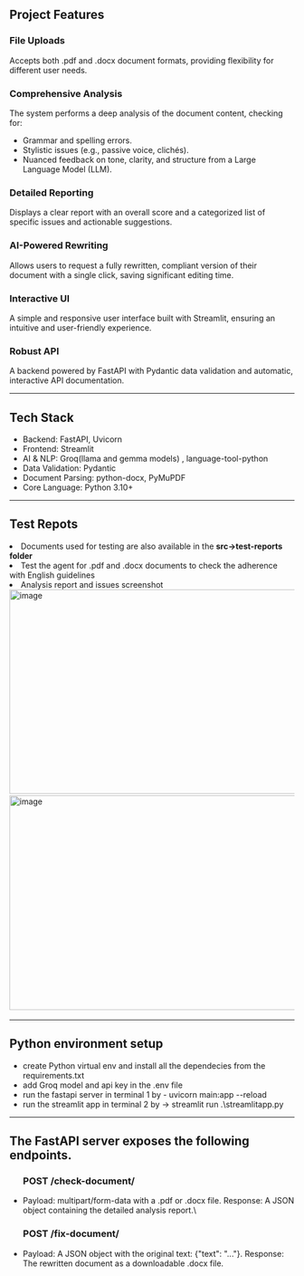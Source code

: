 <h2>Project Features</h2>
<h3>File Uploads</h3>
  <p>Accepts both .pdf and .docx document formats, providing flexibility for different user needs.</p>
<h3>Comprehensive Analysis</h3>
  <p>The system performs a deep analysis of the document content, checking for:</p>
  <ul>
      <li>Grammar and spelling errors.</li>
      <li>Stylistic issues (e.g., passive voice, clichés).</li>
      <li>Nuanced feedback on tone, clarity, and structure from a Large Language Model (LLM).</li>
  </ul>
<h3>Detailed Reporting</h3>
  <p>Displays a clear report with an overall score and a categorized list of specific issues and actionable suggestions.</p>
<h3>AI-Powered Rewriting</h3>
  <p>Allows users to request a fully rewritten, compliant version of their document with a single click, saving significant editing time.</p>
<h3>Interactive UI</h3>
  <p>A simple and responsive user interface built with Streamlit, ensuring an intuitive and user-friendly experience.</p>
<h3>Robust API</h3>
  <p>A backend powered by FastAPI with Pydantic data validation and automatic, interactive API documentation.</p>
<hr>
<h2>Tech Stack</h2>
  <ul>
    <li>Backend: FastAPI, Uvicorn</li>
    <li>Frontend: Streamlit</li>
    <li>AI & NLP: Groq(llama and gemma models) , language-tool-python</li>
    <li>Data Validation: Pydantic</li>
    <li>Document Parsing: python-docx, PyMuPDF</li>
    <li>Core Language: Python 3.10+</li>
</ul>
<hr>
<h2>Test Repots</h2>
  <li>Documents used for testing are also available in the <b>src->test-reports folder</b></li>
  <li>Test the agent for .pdf and .docx documents to check the adherence with English guidelines</li>
  <li>Analysis report and issues screenshot
    <img width="940" height="361" alt="image" src="https://github.com/user-attachments/assets/8907ccd8-865b-453f-9518-f59632b63d74" />
    <img width="940" height="379" alt="image" src="https://github.com/user-attachments/assets/7167a84c-00bc-480f-b821-a4c62d74ff78" />
  </li>
<hr>
<h2>Python environment setup</h2>
<ul>
  <li>create Python virtual env and install all the dependecies from the requirements.txt</li>
  <li>add Groq model and api key in the .env file</li>
  <li>run the fastapi server in terminal 1 by - uvicorn main:app --reload</li>
  <li>run the streamlit app in terminal 2 by -> streamlit run .\streamlitapp.py</li>
</ul>
<hr>
<h2>The FastAPI server exposes the following endpoints.</h2>  
<ul>
  <h3>POST /check-document/</h3>
  <li>
      Payload: multipart/form-data with a .pdf or .docx file.
      Response: A JSON object containing the detailed analysis report.\
  </li>
  <h3>POST /fix-document/</h3>
  <li>
      Payload: A JSON object with the original text: {"text": "..."}.
      Response: The rewritten document as a downloadable .docx file.
  </li>
</ul>







